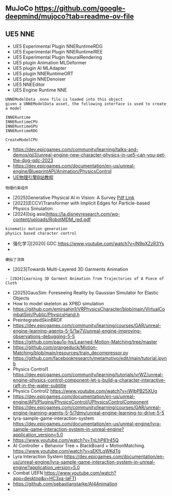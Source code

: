 ## MuJoCo https://github.com/google-deepmind/mujoco?tab=readme-ov-file
## UE5 NNE
- UE5 Experimental Plugin NNERuntimeRDG
- UE5 Experimental Plugin NNERuntimeIREE
- UE5 Experimental Plugin NeuralRendering
- UE5 plugin Animation MLDeformer
- UE5 plugin AI MLAdapter
- UE5 plugin NNERuntimeORT
- UE5 plugin NNEDenoiser
- UE5 NNEEditor
- UE5 Engine Runtime NNE
```
UNNEModelData .onnx file is loaded into this object
given a UNNEModelData asset, the following interface is used to create a model

INNERuntime
INNERuntimeCPU
INNERuntimeGPU
INNERuntimeRDG

CreateModelCPU
```

- https://dev.epicgames.com/community/learning/talks-and-demos/qjj3/unreal-engine-new-character-physics-in-ue5-can-you-pet-the-dog-gdc-2023
- https://dev.epicgames.com/documentation/en-us/unreal-engine/BlueprintAPI/Animation/PhysicsControl
- [UE物理引擎B站教程](https://www.bilibili.com/video/BV1ym421372T?spm_id_from=333.788.videopod.sections&vd_source=8cfcd5a041c19f2f5777e1a8d78359f2)
```
物理约束组件

```





 
- [2025]Generative Physical AI in Vision: A Survey [Pdf Link](https://arxiv.org/pdf/2501.10928v2)
- [2022][ECCV]Transformer with Implicit Edges for Particle-based Physics Simulation
- [2024][sig asia]https://la.disneyresearch.com/wp-content/uploads/RobotMDM_red.pdf
```
kinematic motion generation
physics based character control
```
- 强化学习[2020] GDC https://www.youtube.com/watch?v=lN9pXZzR3Ys
- 
```
模拟了流体
```
- [2023]Towards Multi-Layered 3D Garments Animation
```
- [2024]Learning 3D Garment Animation from Trajectories of A Piece of Cloth
```
- [2025]GausSim: Foreseeing Reality by Gaussian Simulator for Elastic Objects
- How to model skeleton as XPBD simulation 
- https://github.com/emirsahin1/VRPhysicsCharacter/blob/main/VirtualCombatSim/Public/PhysicsHand.h
- PreintegratedSkinBRDF
- https://dev.epicgames.com/community/learning/courses/GAR/unreal-engine-learning-agents-5-5/1w7V/unreal-engine-improving-observations-debugging-5-5
- https://github.com/pau1o-hs/Learned-Motion-Matching/tree/master
- https://github.com/orangeduck/Motion-Matching/blob/main/resources/train_decompressor.py
- https://github.com/facebookresearch/metamotivo/edit/main/tutorial.ipynb
- Physics Control1 https://dev.epicgames.com/community/learning/tutorials/vrWZ/unreal-engine-physics-control-component-let-s-build-a-character-interactive-raft-in-the-water-subtitle
- Physics Control2 https://www.youtube.com/watch?v=iWjbPB25XUg
- https://dev.epicgames.com/documentation/en-us/unreal-engine/API/Plugins/PhysicsControl/UPhysicsControlComponent
- https://dev.epicgames.com/community/learning/courses/GAR/unreal-engine-learning-agents-5-5/7dmy/unreal-engine-learning-to-drive-5-5
- lyra-sample-game-interaction-system https://dev.epicgames.com/documentation/en-us/unreal-engine/lyra-sample-game-interaction-system-in-unreal-engine?application_version=5.0
- https://www.youtube.com/watch?v=TnLhP81r45Q
- AI Controller + Behavior Tree + BlackBoard + MotionMatching. https://www.youtube.com/watch?v=sEKfLgWKdTg
- Lyra Interaction System https://dev.epicgames.com/documentation/en-us/unreal-engine/lyra-sample-game-interaction-system-in-unreal-engine?application_version=5.0
- Combat UEFN https://www.youtube.com/watch?app=desktop&v=HC3xa-laFTI
- https://github.com/sebastianstarke/AI4Animation
- 
